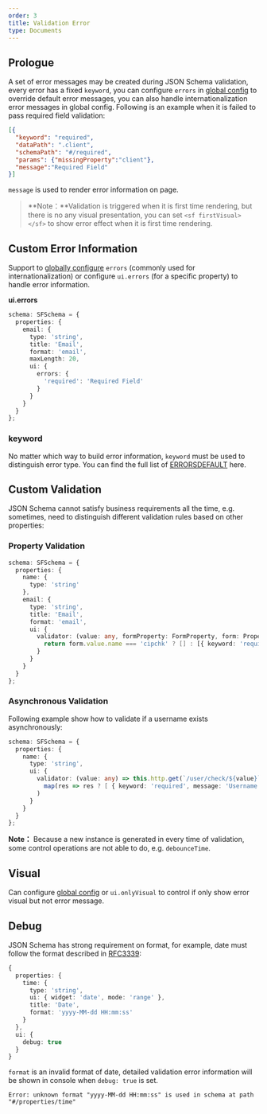 ```yaml
---
order: 3
title: Validation Error
type: Documents
---
```


## Prologue

A set of error messages may be created during JSON Schema validation, every error has a fixed `keyword`, you can configure `errors` in [global config](/docs/global-config) to override default error messages, you can also handle internationalization error messages in global config. Following is an example when it is failed to pass required field validation:

```json
[{
  "keyword": "required",
  "dataPath": ".client",
  "schemaPath": "#/required",
  "params": {"missingProperty":"client"},
  "message":"Required Field"
}]
```

`message` is used to render error information on page.

> **Note：**Validation is triggered when it is first time rendering, but there is no any visual presentation, you can set `<sf firstVisual></sf>` to show error effect when it is first time rendering.

## Custom Error Information

Support to [globally configure](/docs/global-config) `errors` (commonly used for internationalization) or configure `ui.errors` (for a specific property) to handle error information.

**ui.errors**

```ts
schema: SFSchema = {
  properties: {
    email: {
      type: 'string',
      title: 'Email',
      format: 'email',
      maxLength: 20,
      ui: {
        errors: {
          'required': 'Required Field'
        }
      }
    }
  }
};
```

### keyword

No matter which way to build error information, `keyword` must be used to distinguish error type. You can find the full list of [ERRORSDEFAULT](https://github.com/ng-alain/delon/blob/master/packages/form/src/errors.ts#L4) here.

## Custom Validation

JSON Schema cannot satisfy business requirements all the time, e.g. sometimes, need to distinguish different validation rules based on other properties:

### Property Validation

```ts
schema: SFSchema = {
  properties: {
    name: {
      type: 'string'
    },
    email: {
      type: 'string',
      title: 'Email',
      format: 'email',
      ui: {
        validator: (value: any, formProperty: FormProperty, form: PropertyGroup) => {
          return form.value.name === 'cipchk' ? [] : [{ keyword: 'required', message: 'Must be cipchk@qq.com'}];
        }
      }
    }
  }
};
```

### Asynchronous Validation

Following example show how to validate if a username exists asynchronously:

```ts
schema: SFSchema = {
  properties: {
    name: {
      type: 'string',
      ui: {
        validator: (value: any) => this.http.get(`/user/check/${value}`).pipe(
          map(res => res ? [ { keyword: 'required', message: 'Username exists'} ] : [])
        )
      }
    }
  }
};
```

**Note：** Because a new instance is generated in every time of validation, some control operations are not able to do, e.g. `debounceTime`.

## Visual

Can configure [global config](/docs/global-config) or `ui.onlyVisual` to control if only show error visual but not error message.

## Debug

JSON Schema has strong requirement on format, for example, date must follow the format described in [RFC3339](https://tools.ietf.org/html/rfc3339#section-5.6):

```ts
{
  properties: {
    time: {
      type: 'string',
      ui: { widget: 'date', mode: 'range' },
      title: 'Date',
      format: 'yyyy-MM-dd HH:mm:ss'
    }
  },
  ui: {
    debug: true
  }
}
```

`format` is an invalid format of date, detailed validation error information will be shown in console when `debug: true` is set.

```
Error: unknown format "yyyy-MM-dd HH:mm:ss" is used in schema at path "#/properties/time"
```
